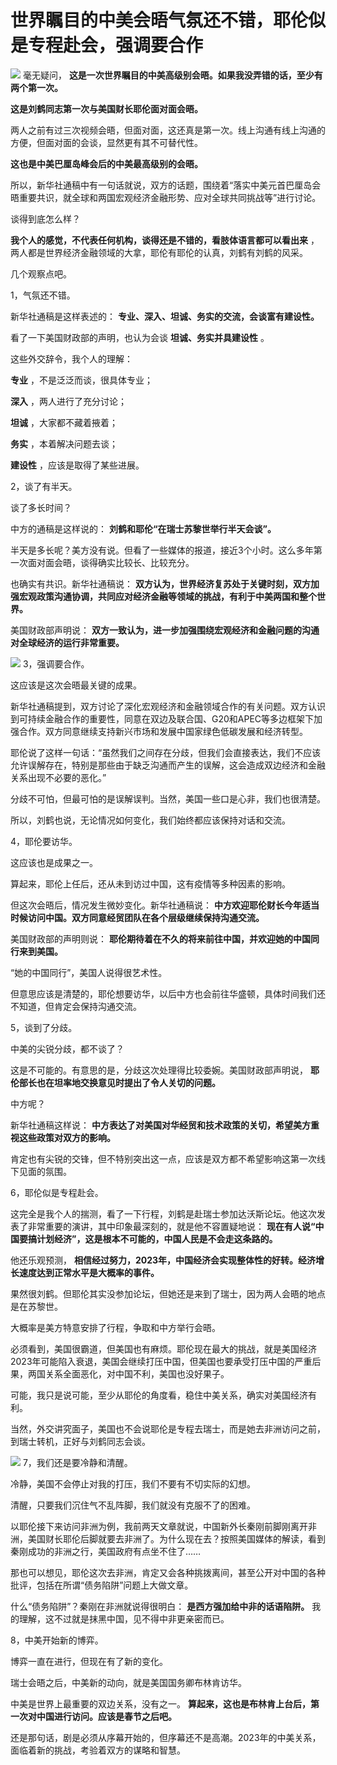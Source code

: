 # 世界瞩目的中美会晤气氛还不错，耶伦似是专程赴会，强调要合作

![](https://inews.gtimg.com/news_bt/Od9DgJ1ZX9n0YgJ05dgyKPk61y3f3-NXBXeF7YhQ3qs44AA/1000)
毫无疑问， **这是一次世界瞩目的中美高级别会晤。如果我没弄错的话，至少有两个第一次。**

**这是刘鹤同志第一次与美国财长耶伦面对面会晤。**

两人之前有过三次视频会晤，但面对面，这还真是第一次。线上沟通有线上沟通的方便，但面对面的会谈，显然更有其不可替代性。

**这也是中美巴厘岛峰会后的中美最高级别的会晤。**

所以，新华社通稿中有一句话就说，双方的话题，围绕着“落实中美元首巴厘岛会晤重要共识，就全球和两国宏观经济金融形势、应对全球共同挑战等”进行讨论。

谈得到底怎么样？

**我个人的感觉，不代表任何机构，谈得还是不错的，看肢体语言都可以看出来** ，两人都是世界经济金融领域的大拿，耶伦有耶伦的认真，刘鹤有刘鹤的风采。

几个观察点吧。

1，气氛还不错。

新华社通稿是这样表述的： **专业、深入、坦诚、务实的交流，会谈富有建设性。**

看了一下美国财政部的声明，也认为会谈 **坦诚、务实并具建设性** 。

这些外交辞令，我个人的理解：

**专业** ，不是泛泛而谈，很具体专业；

**深入** ，两人进行了充分讨论；

**坦诚** ，大家都不藏着掖着；

**务实** ，本着解决问题去谈；

**建设性** ，应该是取得了某些进展。

2，谈了有半天。

谈了多长时间？

中方的通稿是这样说的： **刘鹤和耶伦“在瑞士苏黎世举行半天会谈”。**

半天是多长呢？美方没有说。但看了一些媒体的报道，接近3个小时。这么多年第一次面对面会晤，谈得确实比较长、比较充分。

也确实有共识。新华社通稿说： **双方认为，世界经济复苏处于关键时刻，双方加强宏观政策沟通协调，共同应对经济金融等领域的挑战，有利于中美两国和整个世界。**

美国财政部声明说： **双方一致认为，进一步加强围绕宏观经济和金融问题的沟通对全球经济的运行非常重要。**

![](https://inews.gtimg.com/news_bt/OtxGhWReZOxnFLFsQEboRjc6dHvQp201JjP3126V94TVsAA/1000)
3，强调要合作。

这应该是这次会晤最关键的成果。

新华社通稿提到，双方讨论了深化宏观经济和金融领域合作的有关问题。双方认识到可持续金融合作的重要性，同意在双边及联合国、G20和APEC等多边框架下加强合作。双方同意继续支持新兴市场和发展中国家绿色低碳发展和经济转型。

耶伦说了这样一句话：“虽然我们之间存在分歧，但我们会直接表达，我们不应该允许误解存在，特别是那些由于缺乏沟通而产生的误解，这会造成双边经济和金融关系出现不必要的恶化。”

分歧不可怕，但最可怕的是误解误判。当然，美国一些口是心非，我们也很清楚。

所以，刘鹤也说，无论情况如何变化，我们始终都应该保持对话和交流。

4，耶伦要访华。

这应该也是成果之一。

算起来，耶伦上任后，还从未到访过中国，这有疫情等多种因素的影响。

但这次会晤后，情况发生微妙变化。新华社通稿说： **中方欢迎耶伦财长今年适当时候访问中国。双方同意经贸团队在各个层级继续保持沟通交流。**

美国财政部的声明则说： **耶伦期待着在不久的将来前往中国，并欢迎她的中国同行来到美国。**

“她的中国同行”，美国人说得很艺术性。

但意思应该是清楚的，耶伦想要访华，以后中方也会前往华盛顿，具体时间我们还不知道，但肯定会保持沟通交流。

5，谈到了分歧。

中美的尖锐分歧，都不谈了？

这是不可能的。有意思的是，分歧这次处理得比较委婉。美国财政部声明说， **耶伦部长也在坦率地交换意见时提出了令人关切的问题。**

中方呢？

新华社通稿这样说： **中方表达了对美国对华经贸和技术政策的关切，希望美方重视这些政策对双方的影响。**

肯定也有尖锐的交锋，但不特别突出这一点，应该是双方都不希望影响这第一次线下见面的氛围。

6，耶伦似是专程赴会。

这完全是我个人的揣测，看了一下行程，刘鹤是赴瑞士参加达沃斯论坛。他这次发表了非常重要的演讲，其中印象最深刻的，就是他不容置疑地说：
**现在有人说“中国要搞计划经济”，这是根本不可能的，中国人民是不会走这条路的。**

他还乐观预测， **相信经过努力，2023年，中国经济会实现整体性的好转。经济增长速度达到正常水平是大概率的事件。**

果然很刘鹤。但耶伦其实没参加论坛，但她还是来到了瑞士，因为两人会晤的地点是在苏黎世。

大概率是美方特意安排了行程，争取和中方举行会晤。

必须看到，美国很霸道，但美国也有麻烦。耶伦现在最大的挑战，就是美国经济2023年可能陷入衰退，美国会继续打压中国，但美国也要承受打压中国的严重后果，两国关系全面恶化，对中国不利，美国也没好果子。

可能，我只是说可能，至少从耶伦的角度看，稳住中美关系，确实对美国经济有利。

当然，外交讲究面子，美国也不会说耶伦是专程去瑞士，而是她去非洲访问之前，到瑞士转机，正好与刘鹤同志会谈。

![](https://inews.gtimg.com/news_bt/OGzjlMBZ17AaFowhloWKf6Q5qpsAgwDzCR_UiA6CxwULgAA/1000)
7，我们还是要冷静和清醒。

冷静，美国不会停止对我的打压，我们不要有不切实际的幻想。

清醒，只要我们沉住气不乱阵脚，我们就没有克服不了的困难。

以耶伦接下来访问非洲为例，我前两天文章就说，中国新外长秦刚前脚刚离开非洲，美国财长耶伦后脚就要去非洲了。为什么现在去？按照美国媒体的解读，看到秦刚成功的非洲之行，美国政府有点坐不住了……

那也可以想见，耶伦这次去非洲，肯定又会各种挑拨离间，甚至公开对中国的各种批评，包括在所谓“债务陷阱”问题上大做文章。

什么“债务陷阱”？秦刚在非洲就说得很明白： **是西方强加给中非的话语陷阱。** 我的理解，这不过就是抹黑中国，见不得中非更亲密而已。

8，中美开始新的博弈。

博弈一直在进行，但现在有了新的变化。

瑞士会晤之后，中美新的动向，就是美国国务卿布林肯访华。

中美是世界上最重要的双边关系，没有之一。 **算起来，这也是布林肯上台后，第一次对中国进行访问。应该是春节之后吧。**

还是那句话，剧是必须从序幕开始的，但序幕还不是高潮。2023年的中美关系，面临着新的挑战，考验着双方的谋略和智慧。

